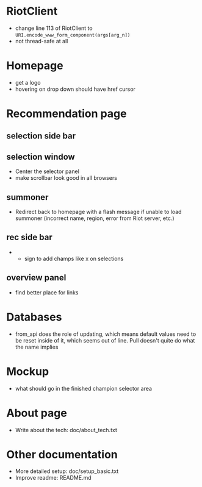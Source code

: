 RiotClient
===========
- change line 113 of RiotClient to `URI.encode_www_form_component(args[arg_n])`
- not thread-safe at all


Homepage
===========
- get a logo
- hovering on drop down should have href cursor


Recommendation page
==========
selection side bar
---------------

selection window
-----------------
- Center the selector panel
- make scrollbar look good in all browsers

summoner
-----------
- Redirect back to homepage with a flash message if unable to load summoner (incorrect name, region, error from Riot server, etc.)

rec side bar
----------------
- + sign to add champs like x on selections

overview panel
----------------
- find better place for links


Databases
==========
- from_api does the role of updating, which means default values need to be reset inside of it, which seems out of line. Pull doesn't quite do what the name implies

Mockup
==========
- what should go in the finished champion selector area


About page
==========
- Write about the tech: doc/about_tech.txt


Other documentation
==========
- More detailed setup: doc/setup_basic.txt
- Improve readme: README.md
